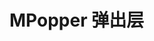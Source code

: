 # MPopper 弹出层

<!-- 弹出层的设计思路请参阅[设计思路——弹出层系列](/ui-design/popper)。 -->

<u-h2-tabs router>
    <u-h2-tab title="基础示例" to="/components/m-popper/examples"></u-h2-tab>
    <u-h2-tab title="API" to="/components/m-popper/api"></u-h2-tab>
</u-h2-tabs>

<router-view></router-view>
